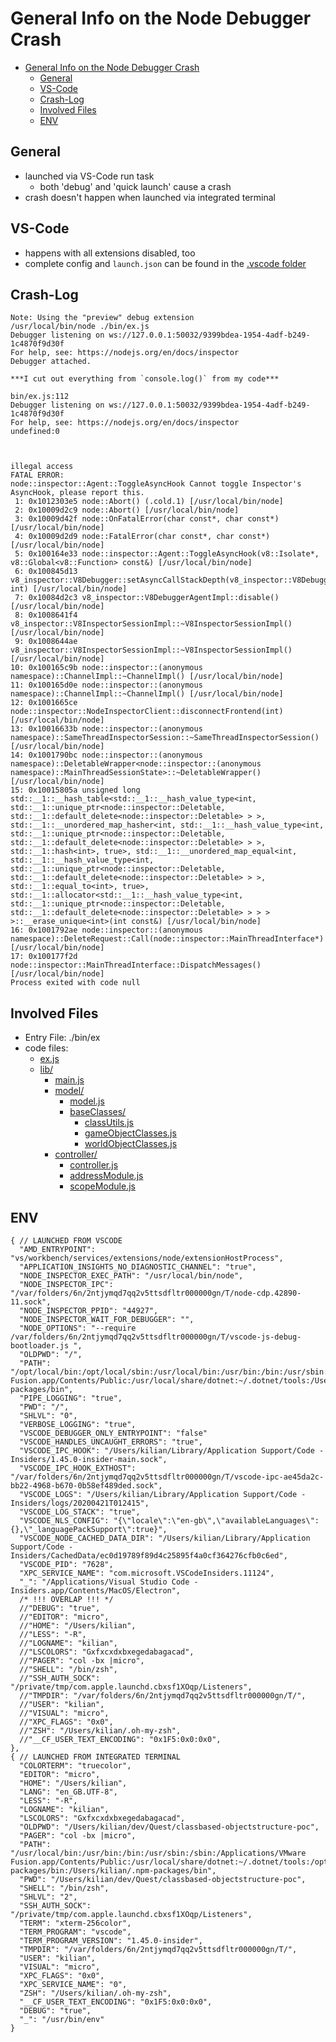 # General Info on the Node Debugger Crash
<!-- TOC -->

- [General Info on the Node Debugger Crash](#general-info-on-the-node-debugger-crash)
  - [General](#general)
  - [VS-Code](#vs-code)
  - [Crash-Log](#crash-log)
  - [Involved Files](#involved-files)
  - [ENV](#env)

<!-- /TOC -->

## General

- launched via VS-Code run task
  - both 'debug' and 'quick launch' cause a crash
- crash doesn't happen when launched via integrated terminal


## VS-Code

- happens with all extensions disabled, too
- complete config and `launch.json` can be found in the [.vscode folder](.vscode/)


## Crash-Log

````LOG
Note: Using the "preview" debug extension
/usr/local/bin/node ./bin/ex.js
Debugger listening on ws://127.0.0.1:50032/9399bdea-1954-4adf-b249-1c4870f9d30f
For help, see: https://nodejs.org/en/docs/inspector
Debugger attached.

***I cut out everything from `console.log()` from my code***

bin/ex.js:112
Debugger listening on ws://127.0.0.1:50032/9399bdea-1954-4adf-b249-1c4870f9d30f
For help, see: https://nodejs.org/en/docs/inspector
undefined:0



illegal access
FATAL ERROR: 
node::inspector::Agent::ToggleAsyncHook Cannot toggle Inspector's AsyncHook, please report this.
 1: 0x1012303e5 node::Abort() (.cold.1) [/usr/local/bin/node]
 2: 0x10009d2c9 node::Abort() [/usr/local/bin/node]
 3: 0x10009d42f node::OnFatalError(char const*, char const*) [/usr/local/bin/node]
 4: 0x10009d2d9 node::FatalError(char const*, char const*) [/usr/local/bin/node]
 5: 0x100164e33 node::inspector::Agent::ToggleAsyncHook(v8::Isolate*, v8::Global<v8::Function> const&) [/usr/local/bin/node]
 6: 0x100845d13 v8_inspector::V8Debugger::setAsyncCallStackDepth(v8_inspector::V8DebuggerAgentImpl*, int) [/usr/local/bin/node]
 7: 0x10084d2c3 v8_inspector::V8DebuggerAgentImpl::disable() [/usr/local/bin/node]
 8: 0x1008641f4 v8_inspector::V8InspectorSessionImpl::~V8InspectorSessionImpl() [/usr/local/bin/node]
 9: 0x1008644ae v8_inspector::V8InspectorSessionImpl::~V8InspectorSessionImpl() [/usr/local/bin/node]
10: 0x100165c9b node::inspector::(anonymous namespace)::ChannelImpl::~ChannelImpl() [/usr/local/bin/node]
11: 0x100165d0e node::inspector::(anonymous namespace)::ChannelImpl::~ChannelImpl() [/usr/local/bin/node]
12: 0x1001665ce node::inspector::NodeInspectorClient::disconnectFrontend(int) [/usr/local/bin/node]
13: 0x10016633b node::inspector::(anonymous namespace)::SameThreadInspectorSession::~SameThreadInspectorSession() [/usr/local/bin/node]
14: 0x1001790bc node::inspector::(anonymous namespace)::DeletableWrapper<node::inspector::(anonymous namespace)::MainThreadSessionState>::~DeletableWrapper() [/usr/local/bin/node]
15: 0x10015805a unsigned long std::__1::__hash_table<std::__1::__hash_value_type<int, std::__1::unique_ptr<node::inspector::Deletable, std::__1::default_delete<node::inspector::Deletable> > >, std::__1::__unordered_map_hasher<int, std::__1::__hash_value_type<int, std::__1::unique_ptr<node::inspector::Deletable, std::__1::default_delete<node::inspector::Deletable> > >, std::__1::hash<int>, true>, std::__1::__unordered_map_equal<int, std::__1::__hash_value_type<int, std::__1::unique_ptr<node::inspector::Deletable, std::__1::default_delete<node::inspector::Deletable> > >, std::__1::equal_to<int>, true>, std::__1::allocator<std::__1::__hash_value_type<int, std::__1::unique_ptr<node::inspector::Deletable, std::__1::default_delete<node::inspector::Deletable> > > > >::__erase_unique<int>(int const&) [/usr/local/bin/node]
16: 0x1001792ae node::inspector::(anonymous namespace)::DeleteRequest::Call(node::inspector::MainThreadInterface*) [/usr/local/bin/node]
17: 0x100177f2d node::inspector::MainThreadInterface::DispatchMessages() [/usr/local/bin/node]
Process exited with code null
````


## Involved Files

- Entry File: ./bin/ex
- code files:
  - [ex.js](bin/ex.js)
  - [lib/](lib/)
    - [main.js](lib/main.js)
    - [model/](lib/model/)
      - [model.js](lib/model/model.js)
      - [baseClasses/](lib/model/baseClasses)
        - [classUtils.js](lib/model/baseClasses/classUtils.js)
        - [gameObjectClasses.js](lib/model/baseClasses/gameObjectClasses.js)
        - [worldObjectClasses.js](lib/model/baseClasses/worldObjectClasses.js)
    - [controller/](lib/controller/)
      - [controller.js](lib/controller/controller.js)
      - [addressModule.js](lib/controller/addressModule.js)
      - [scopeModule.js](lib/controller/scopeModule.js)


## ENV

```jsonc
{ // LAUNCHED FROM VSCODE
  "AMD_ENTRYPOINT": "vs/workbench/services/extensions/node/extensionHostProcess",
  "APPLICATION_INSIGHTS_NO_DIAGNOSTIC_CHANNEL": "true",
  "NODE_INSPECTOR_EXEC_PATH": "/usr/local/bin/node",
  "NODE_INSPECTOR_IPC": "/var/folders/6n/2ntjymqd7qq2v5ttsdfltr000000gn/T/node-cdp.42890-11.sock",
  "NODE_INSPECTOR_PPID": "44927",
  "NODE_INSPECTOR_WAIT_FOR_DEBUGGER": "",
  "NODE_OPTIONS": "--require /var/folders/6n/2ntjymqd7qq2v5ttsdfltr000000gn/T/vscode-js-debug-bootloader.js ",
  "OLDPWD": "/",
  "PATH": "/opt/local/bin:/opt/local/sbin:/usr/local/bin:/usr/bin:/bin:/usr/sbin:/sbin:/Applications/VMware Fusion.app/Contents/Public:/usr/local/share/dotnet:~/.dotnet/tools:/Users/kilian/.npm-packages/bin",
  "PIPE_LOGGING": "true",
  "PWD": "/",
  "SHLVL": "0",
  "VERBOSE_LOGGING": "true",
  "VSCODE_DEBUGGER_ONLY_ENTRYPOINT": "false"
  "VSCODE_HANDLES_UNCAUGHT_ERRORS": "true",
  "VSCODE_IPC_HOOK": "/Users/kilian/Library/Application Support/Code - Insiders/1.45.0-insider-main.sock",
  "VSCODE_IPC_HOOK_EXTHOST": "/var/folders/6n/2ntjymqd7qq2v5ttsdfltr000000gn/T/vscode-ipc-ae45da2c-bb22-4968-b670-0b58ef489ded.sock",
  "VSCODE_LOGS": "/Users/kilian/Library/Application Support/Code - Insiders/logs/20200421T012415",
  "VSCODE_LOG_STACK": "true",
  "VSCODE_NLS_CONFIG": "{\"locale\":\"en-gb\",\"availableLanguages\":{},\"_languagePackSupport\":true}",
  "VSCODE_NODE_CACHED_DATA_DIR": "/Users/kilian/Library/Application Support/Code - Insiders/CachedData/ec0d19789f89d4c25895f4a0cf364276cfb0c6ed",
  "VSCODE_PID": "7628",
  "XPC_SERVICE_NAME": "com.microsoft.VSCodeInsiders.11124",
  "_": "/Applications/Visual Studio Code - Insiders.app/Contents/MacOS/Electron",
  /* !!! OVERLAP !!! */
  //"DEBUG": "true",
  //"EDITOR": "micro",
  //"HOME": "/Users/kilian",
  //"LESS": "-R",
  //"LOGNAME": "kilian",
  //"LSCOLORS": "Gxfxcxdxbxegedabagacad",
  //"PAGER": "col -bx |micro",
  //"SHELL": "/bin/zsh",
  //"SSH_AUTH_SOCK": "/private/tmp/com.apple.launchd.cbxsf1XOqp/Listeners",
  //"TMPDIR": "/var/folders/6n/2ntjymqd7qq2v5ttsdfltr000000gn/T/",
  //"USER": "kilian",
  //"VISUAL": "micro",
  //"XPC_FLAGS": "0x0",
  //"ZSH": "/Users/kilian/.oh-my-zsh",
  //"__CF_USER_TEXT_ENCODING": "0x1F5:0x0:0x0",
},
{ // LAUNCHED FROM INTEGRATED TERMINAL
  "COLORTERM": "truecolor",
  "EDITOR": "micro",
  "HOME": "/Users/kilian",
  "LANG": "en_GB.UTF-8",
  "LESS": "-R",
  "LOGNAME": "kilian",
  "LSCOLORS": "Gxfxcxdxbxegedabagacad",
  "OLDPWD": "/Users/kilian/dev/Quest/classbased-objectstructure-poc",
  "PAGER": "col -bx |micro",
  "PATH": "/usr/local/bin:/usr/bin:/bin:/usr/sbin:/sbin:/Applications/VMware Fusion.app/Contents/Public:/usr/local/share/dotnet:~/.dotnet/tools:/opt/local/bin:/opt/local/sbin:/Users/kilian/.npm-packages/bin:/Users/kilian/.npm-packages/bin",
  "PWD": "/Users/kilian/dev/Quest/classbased-objectstructure-poc",
  "SHELL": "/bin/zsh",
  "SHLVL": "2",
  "SSH_AUTH_SOCK": "/private/tmp/com.apple.launchd.cbxsf1XOqp/Listeners",
  "TERM": "xterm-256color",
  "TERM_PROGRAM": "vscode",
  "TERM_PROGRAM_VERSION": "1.45.0-insider",
  "TMPDIR": "/var/folders/6n/2ntjymqd7qq2v5ttsdfltr000000gn/T/",
  "USER": "kilian",
  "VISUAL": "micro",
  "XPC_FLAGS": "0x0",
  "XPC_SERVICE_NAME": "0",
  "ZSH": "/Users/kilian/.oh-my-zsh",
  "__CF_USER_TEXT_ENCODING": "0x1F5:0x0:0x0",
  "DEBUG": "true",
  "_": "/usr/bin/env"
}
```
